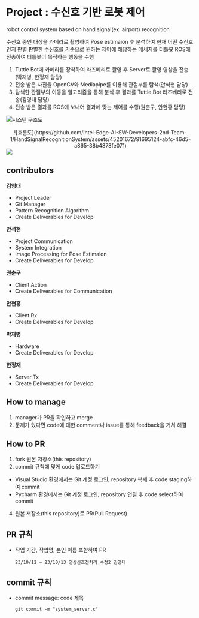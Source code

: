 # Project : 수신호 기반 로봇 제어
robot control system based on hand signal(ex. airport) recognition

수신호 중인 대상을 카메라로 촬영하여 Pose estimaion 후 분석하여 현재 어떤 수신호인지 판별
판별한 수신호를 기준으로 원하는 제어에 해당하는 메세지를 터틀봇 ROS에 전송하여 터틀봇이 목적하는 행동을 수행
1. Tuttle Bot에 카메라를 장착하여 라즈베리로 촬영 후 Server로 촬영 영상을 전송(박재병, 한정재 담당)
2. 전송 받은 사진을 OpenCV와 Mediapipe를 이용해 관절부를 탐색(안석현 담당)
3. 탐색한 관절부의 이동을 알고리즘을 통해 분석 후 결과를 Tuttle Bot 라즈베리로 전송(김영대 담당)
4. 전송 받은 결과를 ROS에 보내어 결과에 맞는 제어를 수행(권춘구, 안현홍 담당)
   
![시스템 구조도](https://github.com/Intel-Edge-AI-SW-Developers-2nd-Team-1/HandSignalRecognitionSystem/assets/45201672/3a1a08d7-071d-41fd-b6f4-3df8b84cc534)
<div align=center> ![흐름도](https://github.com/Intel-Edge-AI-SW-Developers-2nd-Team-1/HandSignalRecognitionSystem/assets/45201672/91695124-abfc-46d5-a865-38b4878fe071) </div>
<img align=center; src = "https://github.com/Intel-Edge-AI-SW-Developers-2nd-Team-1/HandSignalRecognitionSystem/assets/45201672/a244eb5d-c6be-4d21-ba81-97ba84b17ce2">

## contributors

**김영대**
- Project Leader
- Git Manager
- Pattern Recognition Algorithm
- Create Deliverables for Develop

**안석현**
- Project Communication
- System Integration
- Image Processing for Pose Estimaion
- Create Deliverables for Develop

**권춘구**
- Client Action
- Create Deliverables for Communication
  
**안현홍**
- Client Rx
- Create Deliverables for Develop

**박재병**
- Hardware
- Create Deliverables for Develop 
  
**한정재**
- Server Tx
- Create Deliverables for Develop 

## How to manage
1. manager가 PR을 확인하고 merge
2. 문제가 있다면 code에 대한 comment나 issue를 통해 feedback을 거쳐 해결

## How to PR
1. fork 원본 저장소(this repository)
2. commit 규칙에 맞게 code 업로드하기
- Visual Studio 환경에서는 Git 계정 로그인, repository 복제 후 code staging하여 commit
- Pycharm 환경에서는 Git 계정 로그인, repository 연결 후 code select하여 commit
4. 원본 저장소(this repository)로 PR(Pull Request)

## PR 규칙
- 작업 기간, 작업명, 본인 이름 포함하여 PR
  ```
  23/10/12 ~ 23/10/13 영상신호전처리_수정2 김영대
  ```

## commit 규칙
- commit message: code 제목
  ```
  git commit -m "system_server.c"
  ```
